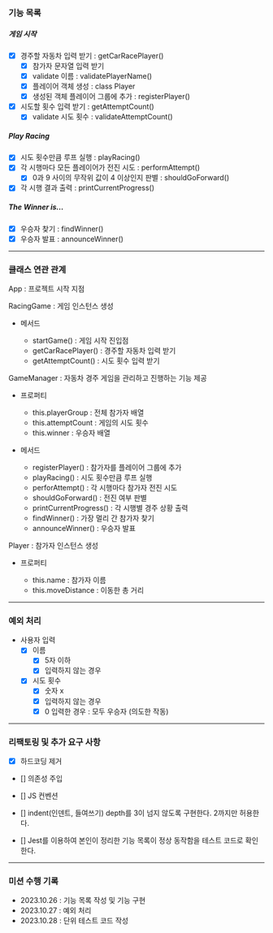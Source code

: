 ### 기능 목록

##### 게임 시작

- [x] 경주할 자동차 입력 받기 : getCarRacePlayer()
  - [x] 참가자 문자열 입력 받기
  - [x] validate 이름 : validatePlayerName()
  - [x] 플레이어 객체 생성 : class Player
  - [x] 생성된 객체 플레이어 그룹에 추가 : registerPlayer()
- [x] 시도할 횟수 입력 받기 : getAttemptCount()
  - [x] validate 시도 횟수 : validateAttemptCount()

##### Play Racing

- [x] 시도 횟수만큼 루프 실행 : playRacing()
- [x] 각 시행마다 모든 플레이어가 전진 시도 : performAttempt()
  - [x] 0과 9 사이의 무작위 값이 4 이상인지 판별 : shouldGoForward()
- [x] 각 시행 결과 출력 : printCurrentProgress()

##### The Winner is...

- [x] 우승자 찾기 : findWinner()
- [x] 우승자 발표 : announceWinner()

---

### 클래스 연관 관계

App : 프로젝트 시작 지점

RacingGame : 게임 인스턴스 생성

- 메서드

  - startGame() : 게임 시작 진입점
  - getCarRacePlayer() : 경주할 자동차 입력 받기
  - getAttemptCount() : 시도 횟수 입력 받기

GameManager : 자동차 경주 게임을 관리하고 진행하는 기능 제공

- 프로퍼티

  - this.playerGroup : 전체 참가자 배열
  - this.attemptCount : 게임의 시도 횟수
  - this.winner : 우승자 배열

- 메서드

  - registerPlayer() : 참가자를 플레이어 그룹에 추가
  - playRacing() : 시도 횟수만큼 루프 실행
  - perforAttempt() : 각 시행마다 참가자 전진 시도
  - shouldGoForward() : 전진 여부 판별
  - printCurrentProgress() : 각 시행별 경주 상황 출력
  - findWinner() : 가장 멀리 간 참가자 찾기
  - announceWinner() : 우승자 발표

Player : 참가자 인스턴스 생성

- 프로퍼티

  - this.name : 참가자 이름
  - this.moveDistance : 이동한 총 거리

---

### 예외 처리

- 사용자 입력
  - [x] 이름
    - [x] 5자 이하
    - [x] 입력하지 않는 경우
  - [x] 시도 횟수
    - [x] 숫자 x
    - [x] 입력하지 않는 경우
    - [x] 0 입력한 경우 : 모두 우승자 (의도한 작동)

---

### 리팩토링 및 추가 요구 사항

- [x] 하드코딩 제거
- [] 의존성 주입
- [] JS 컨벤션

- [] indent(인덴트, 들여쓰기) depth를 3이 넘지 않도록 구현한다. 2까지만 허용한다.
- [] Jest를 이용하여 본인이 정리한 기능 목록이 정상 동작함을 테스트 코드로 확인한다.

---

### 미션 수행 기록

- 2023.10.26 : 기능 목록 작성 및 기능 구현
- 2023.10.27 : 예외 처리
- 2023.10.28 : 단위 테스트 코드 작성
